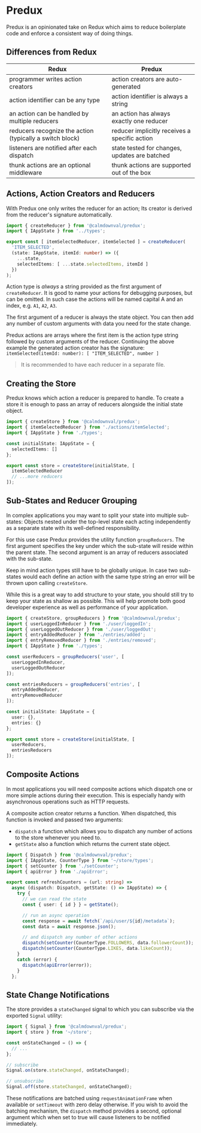 # Predux

Predux is an opinionated take on Redux which aims to reduce boilerplate code and
enforce a consistent way of doing things.

## Differences from Redux

| Redux | Predux |
| ----- | ------ |
| programmer writes action creators | action creators are auto-generated |
| action identifier can be any type | action identifier is always a string |
| an action can be handled by multiple reducers | an action has always exactly one reducer |
| reducers recognize the action (typically a switch block) | reducer implicitly receives a specific action |
| listeners are notified after each dispatch | state tested for changes, updates are batched |
| thunk actions are an optional middleware | thunk actions are supported out of the box |

## Actions, Action Creators and Reducers

With Predux one only writes the reducer for an action; Its creator is derived
from the reducer's signature automatically.

```ts
import { createReducer } from '@calmdownval/predux';
import { IAppState } from '../types';

export const [ itemSelectedReducer, itemSelected ] = createReducer(
  'ITEM_SELECTED',
  (state: IAppState, itemId: number) => ({
    ...state,
    selectedItems: [ ...state.selectedItems, itemId ]
  })
);
```

Action type is *always* a string provided as the first argument of
`createReducer`. It is good to name your actions for debugging purposes, but can
be omitted. In such case the actions will be named capital A and an index, e.g.
`A1`, `A2`, `A3`.

The first argument of a reducer is always the state object. You can then
add any number of custom arguments with data you need for the state change.

Predux actions are arrays where the first item is the action type string
followed by custom arguments of the reducer. Continuing the above example the
generated action creator has the signature:  
`itemSelected(itemId: number): [ "ITEM_SELECTED", number ]`

> It is recommended to have each reducer in a separate file.

## Creating the Store

Predux knows which action a reducer is prepared to handle. To create a store it
is enough to pass an array of reducers alongside the initial state object.

```ts
import { createStore } from '@calmdownval/predux';
import { itemSelectedReducer } from './actions/itemSelected';
import { IAppState } from './types';

const initialState: IAppState = {
  selectedItems: []
};

export const store = createStore(initialState, [
  itemSelectedReducer
  // ...more reducers
]);
```

## Sub-States and Reducer Grouping

In complex applications you may want to split your state into multiple
sub-states: Objects nested under the top-level state each acting independently
as a separate state with its well-defined responsibility.

For this use case Predux provides the utility function `groupReducers`. The
first argument specifies the key under which the sub-state will reside within
the parent state. The second argument is an array of reducers associated with
the sub-state.

Keep in mind action types still have to be globally unique. In case two
sub-states would each define an action with the same type string an error will
be thrown upon calling `createStore`.

While this is a great way to add structure to your state, you should still try
to keep your state as shallow as possible. This will help promote both good
developer experience as well as performance of your application.

```ts
import { createStore, groupReducers } from '@calmdownval/predux';
import { userLoggedInReducer } from './user/loggedIn';
import { userLoggedOutReducer } from './user/loggedOut';
import { entryAddedReducer } from './entries/added';
import { entryRemovedReducer } from './entries/removed';
import { IAppState } from './types';

const userReducers = groupReducers('user', [
  userLoggedInReducer,
  userLoggedOutReducer
]);

const entriesReducers = groupReducers('entries', [
  entryAddedReducer,
  entryRemovedReducer
]);

const initialState: IAppState = {
  user: {},
  entries: {}
};

export const store = createStore(initialState, [
  userReducers,
  entriesReducers
]);
```

## Composite Actions

In most applications you will need composite actions which dispatch one or more
simple actions during their execution. This is especially handy with
asynchronous operations such as HTTP requests.

A composite action creator returns a function. When dispatched, this function is
invoked and passed two arguments:

- `dispatch` a function which allows you to dispatch any number of actions to
the store whenever you need to.
- `getState` also a function which returns the current state object.

```ts
import { Dispatch } from '@calmdownval/predux';
import { IAppState, CounterType } from '~/store/types';
import { setCounter } from './setCounter';
import { apiError } from './apiError';

export const refreshCounters = (url: string) =>
  async (dispatch: Dispatch, getState: () => IAppState) => {
    try {
      // we can read the state
      const { user: { id } } = getState();

      // run an async operation
      const response = await fetch(`/api/user/${id}/metadata`);
      const data = await response.json();

      // and dispatch any number of other actions
      dispatch(setCounter(CounterType.FOLLOWERS, data.followerCount));
      dispatch(setCounter(CounterType.LIKES, data.likeCount));
    }
    catch (error) {
      dispatch(apiError(error));
    }
  };
```

## State Change Notifications

The store provides a `stateChanged` signal to which you can subscribe via the
exported `Signal` utility:

```ts
import { Signal } from '@calmdownval/predux';
import { store } from '~/store';

const onStateChanged = () => {
  // ...
};

// subscribe
Signal.on(store.stateChanged, onStateChanged);

// unsubscribe
Signal.off(store.stateChanged, onStateChanged);
```

These notifications are batched using `requestAnimationFrame` when available or
`setTimeout` with zero delay otherwise. If you wish to avoid the batching
mechanism, the `dispatch` method provides a second, optional argument which when
set to true will cause listeners to be notified immediately.
